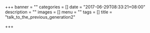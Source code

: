 +++
banner = ""
categories = []
date = "2017-06-29T08:33:21+08:00"
description = ""
images = []
menu = ""
tags = []
title = "talk_to_the_previous_generation2"

+++

<!--more-->
